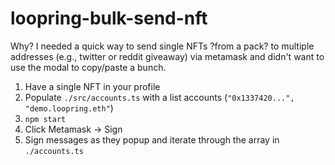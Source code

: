 # loopring-bulk-send-nft

Why? I needed a quick way to send single NFTs ?from a pack? to multiple addresses (e.g., twitter or reddit giveaway) via metamask and didn't want to use the modal to copy/paste a bunch.

1) Have a single NFT in your profile
2) Populate `./src/accounts.ts` with a list accounts (`"0x1337420...", "demo.loopring.eth"`)
3) `npm start`
4) Click Metamask -> Sign
5) Sign messages as they popup and iterate through the array in `./accounts.ts`
